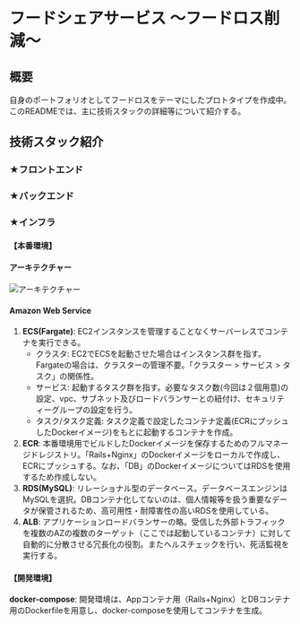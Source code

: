 # フードシェアサービス   〜フードロス削減〜
## 概要
自身のポートフォリオとしてフードロスをテーマにしたプロトタイプを作成中。
このREADMEでは、主に技術スタックの詳細等について紹介する。
## 技術スタック紹介
### ★フロントエンド

### ★バックエンド

### ★インフラ
#### 【本番環境】
#### アーキテクチャー
![アーキテクチャー](https://github.com/Omitsusan199411/food-sharing-portfolio/blob/README/images/AWS_architecture_food-sharing-service.png)
#### Amazon Web Service
1. **ECS(Fargate)**:  EC2インスタンスを管理することなくサーバーレスでコンテナを実行できる。
    - クラスタ:  EC2でECSを起動させた場合はインスタンス群を指す。Fargateの場合は、クラスターの管理不要。「クラスター > サービス > タスク」の関係性。
    - サービス:  起動するタスク群を指す。必要なタスク数(今回は２個用意)の設定、vpc、サブネット及びロードバランサーとの紐付け、セキュリティーグループの設定を行う。
    - タスク/タスク定義:  タスク定義で設定したコンテナ定義(ECRにプッシュしたDockerイメージ)をもとに起動するコンテナを作成。
2. **ECR**:  本番環境用でビルドしたDockerイメージを保存するためのフルマネージドレジストリ。「Rails+Nginx」のDockerイメージをローカルで作成し、ECRにプッシュする。なお、「DB」のDockerイメージについてはRDSを使用するため作成しない。
3. **RDS(MySQL)**:  リレーショナル型のデータベース。データベースエンジンはMySQLを選択。DBコンテナ化してないのは、個人情報等を扱う重要なデータが保管されるため、高可用性・耐障害性の高いRDSを使用している。
4. **ALB**:  アプリケーションロードバランサーの略。受信した外部トラフィックを複数のAZの複数のターゲット（ここでは起動しているコンテナ）に対して自動的に分散させる冗長化の役割。またヘルスチェックを行い、死活監視を実行する。
#### 【開発環境】
**docker-compose**:  開発環境は、Appコンテナ用（Rails+Nginx）とDBコンテナ用のDockerfileを用意し、docker-composeを使用してコンテナを生成。